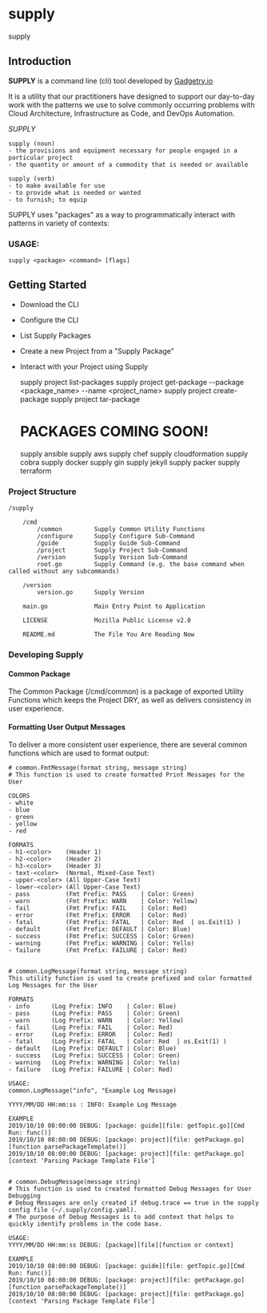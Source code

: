 # supply
supply

## Introduction

**SUPPLY** is a command line (cli) tool developed by [Gadgetry.io](https://gadgetry.io)

It is a utility that our practitioners have designed to support our day-to-day work with the patterns 
we use to solve commonly occurring problems with Cloud Architecture, Infrastructure as Code, and DevOps Automation.


*SUPPLY*

	supply (noun)
	- the provisions and equipment necessary for people engaged in a particular project
    - the quantity or amount of a commodity that is needed or available

	supply (verb)
	- to make available for use
	- to provide what is needed or wanted
    - to furnish; to equip

SUPPLY uses "packages" as a way to programmatically interact with patterns in variety of contexts:

### USAGE:

    supply <package> <command> [flags]

## Getting Started

- Download the CLI
- Configure the CLI
- List Supply Packages
- Create a new Project from a "Supply Package"
- Interact with your Project using Supply

    supply project list-packages
    supply project get-package --package <package_name> --name <project_name> 
    supply project create-package
    supply project tar-package


    # PACKAGES COMING SOON!
    supply ansible
    supply aws
    supply chef
    supply cloudformation
    supply cobra
    supply docker
    supply gin 
    supply jekyll
    supply packer
    supply terraform

### Project Structure


    /supply

        /cmd
            /common         Supply Common Utility Functions
            /configure      Supply Configure Sub-Command
            /guide          Supply Guide Sub-Command
            /project        Supply Project Sub-Command
            /version        Supply Version Sub-Command
            root.go         Supply Command (e.g. the base command when called without any subcommands)
        
        /version
            version.go      Supply Version
        
        main.go             Main Entry Point to Application

        LICENSE             Mozilla Public License v2.0

        README.md           The File You Are Reading Now



### Developing Supply


#### Common Package
The Common Package (/cmd/common) is a package of exported Utility Functions which keeps the Project DRY, as well as delivers consistency in user experience.

#### Formatting User Output Messages
To deliver a more consistent user experience, there are several common functions which are used to format output:

    # common.FmtMessage(format string, message string)
    # This function is used to create formatted Print Messages for the User

    COLORS
    - white
    - blue
    - green
    - yellow
    - red

    FORMATS
    - h1-<color>    (Header 1)
    - h2-<color>    (Header 2)
    - h3-<color>    (Header 3)
    - text-<color>  (Normal, Mixed-Case Text)
    - upper-<color> (All Upper-Case Text)
    - lower-<color> (All Upper-Case Text)
    - pass          (Fmt Prefix: PASS    | Color: Green)
    - warn          (Fmt Prefix: WARN    | Color: Yellow)
    - fail          (Fmt Prefix: FAIL    | Color: Red)
    - error         (Fmt Prefix: ERROR   | Color: Red)
    - fatal         (Fmt Prefix: FATAL   | Color: Red  | os.Exit(1) )
    - default       (Fmt Prefix: DEFAULT | Color: Blue)
    - success       (Fmt Prefix: SUCCESS | Color: Green)
    - warning       (Fmt Prefix: WARNING | Color: Yello)
    - failure       (Fmt Prefix: FAILURE | Color: Red)


    # common.LogMessage(format string, message string)
    This utility function is used to create prefixed and color formatted Log Messages for the User

    FORMATS
    - info      (Log Prefix: INFO    | Color: Blue)
    - pass      (Log Prefix: PASS    | Color: Green)
    - warn      (Log Prefix: WARN    | Color: Yellow)
    - fail      (Log Prefix: FAIL    | Color: Red)
    - error     (Log Prefix: ERROR   | Color: Red)
    - fatal     (Log Prefix: FATAL   | Color: Red  | os.Exit(1) )
    - default   (Log Prefix: DEFAULT | Color: Blue)
    - success   (Log Prefix: SUCCESS | Color: Green)
    - warning   (Log Prefix: WARNING | Color: Yello)
    - failure   (Log Prefix: FAILURE | Color: Red)

    USAGE:
    common.LogMessage("info", "Example Log Message)

    YYYY/MM/DD HH:mm:ss : INFO: Example Log Message 

    EXAMPLE
    2019/10/10 08:00:00 DEBUG: [package: guide][file: getTopic.go][Cmd Run: func()]
    2019/10/10 08:00:00 DEBUG: [package: project][file: getPackage.go][function parsePackageTemplate()]
    2019/10/10 08:00:00 DEBUG: [package: project][file: getPackage.go][context 'Parsing Package Template File']


    # common.DebugMessage(message string)
    # This function is used to created formatted Debug Messages for User Debugging
    # Debug Messages are only created if debug.trace == true in the supply config file (~/.supply/config.yaml).
    # The purpose of Debug Messages is to add context that helps to quickly identify problems in the code base.

    USAGE:
    YYYY/MM/DD HH:mm:ss DEBUG: [package][file][function or context]

    EXAMPLE
    2019/10/10 08:00:00 DEBUG: [package: guide][file: getTopic.go][Cmd Run: func()]
    2019/10/10 08:00:00 DEBUG: [package: project][file: getPackage.go][function parsePackageTemplate()]
    2019/10/10 08:00:00 DEBUG: [package: project][file: getPackage.go][context 'Parsing Package Template File']
